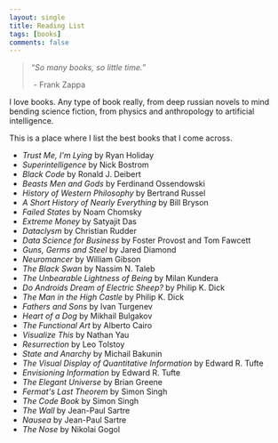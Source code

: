 ```yaml
---
layout: single
title: Reading List
tags: [books]
comments: false
---
```


> “*So many books, so little time.*” 
> 
>  \- Frank Zappa 

I love books. Any type of book really, from deep russian novels to mind bending science fiction, from physics and anthropology to artificial intelligence.

This is a place where I list the best books that I come across.

* *Trust Me, I'm Lying* by Ryan Holiday
* *Superintelligence* by Nick Bostrom
* *Black Code* by Ronald J. Deibert
* *Beasts Men and Gods* by Ferdinand Ossendowski
* *History of Western Philosophy* by Bertrand Russel
* *A Short History of Nearly Everything* by Bill Bryson
* *Failed States* by Noam Chomsky
* *Extreme Money* by Satyajit Das
* *Dataclysm* by Christian Rudder
* *Data Science for Business* by Foster Provost and Tom Fawcett
* *Guns, Germs and Steel* by Jared Diamond
* *Neuromancer* by William Gibson
* *The Black Swan* by Nassim N. Taleb
* *The Unbearable Lightness of Being* by Milan Kundera
* *Do Androids Dream of Electric Sheep?* by Philip K. Dick
* *The Man in the High Castle* by Philip K. Dick
* *Fathers and Sons* by Ivan Turgenev
* *Heart of a Dog* by Mikhail Bulgakov
* *The Functional Art* by Alberto Cairo
* *Visualize This* by Nathan Yau
* *Resurrection* by Leo Tolstoy
* *State and Anarchy* by Michail Bakunin
* *The Visual Display of Quantitative Information* by Edward R. Tufte
* *Envisioning Information* by Edward R. Tufte
* *The Elegant Universe* by Brian Greene
* *Fermat's Last Theorem* by Simon Singh
* *The Code Book* by Simon Singh
* *The Wall* by Jean-Paul Sartre
* *Nausea* by Jean-Paul Sartre
* *The Nose* by	Nikolai Gogol
